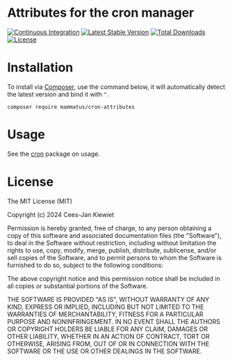 # Attributes for the cron manager

[![Continuous Integration](https://github.com/MammatusPHP/cron-attributes/actions/workflows/ci.yml/badge.svg?event=push)](https://github.com/MammatusPHP/cron-attributes/actions/workflows/ci.yml)
[![Latest Stable Version](https://poser.pugx.org/mammatus/cron-attributes/v/stable.png)](https://packagist.org/packages/mammatus/cron-attributes)
[![Total Downloads](https://poser.pugx.org/mammatus/cron-attributes/downloads.png)](https://packagist.org/packages/mammatus/cron-attributes)
[![License](https://poser.pugx.org/mammatus/cron-attributes/license.png)](https://packagist.org/packages/mammatus/cron-attributes)

# Installation

To install via [Composer](http://getcomposer.org/), use the command below, it will automatically detect the latest version and bind it with `^`.

```
composer require mammatus/cron-attributes
```

# Usage

See the [cron](https://github.com/MammatusPHP/cron) package on usage.

# License

The MIT License (MIT)

Copyright (c) 2024 Cees-Jan Kiewiet

Permission is hereby granted, free of charge, to any person obtaining a copy
of this software and associated documentation files (the "Software"), to deal
in the Software without restriction, including without limitation the rights
to use, copy, modify, merge, publish, distribute, sublicense, and/or sell
copies of the Software, and to permit persons to whom the Software is
furnished to do so, subject to the following conditions:

The above copyright notice and this permission notice shall be included in all
copies or substantial portions of the Software.

THE SOFTWARE IS PROVIDED "AS IS", WITHOUT WARRANTY OF ANY KIND, EXPRESS OR
IMPLIED, INCLUDING BUT NOT LIMITED TO THE WARRANTIES OF MERCHANTABILITY,
FITNESS FOR A PARTICULAR PURPOSE AND NONINFRINGEMENT. IN NO EVENT SHALL THE
AUTHORS OR COPYRIGHT HOLDERS BE LIABLE FOR ANY CLAIM, DAMAGES OR OTHER
LIABILITY, WHETHER IN AN ACTION OF CONTRACT, TORT OR OTHERWISE, ARISING FROM,
OUT OF OR IN CONNECTION WITH THE SOFTWARE OR THE USE OR OTHER DEALINGS IN THE
SOFTWARE.

